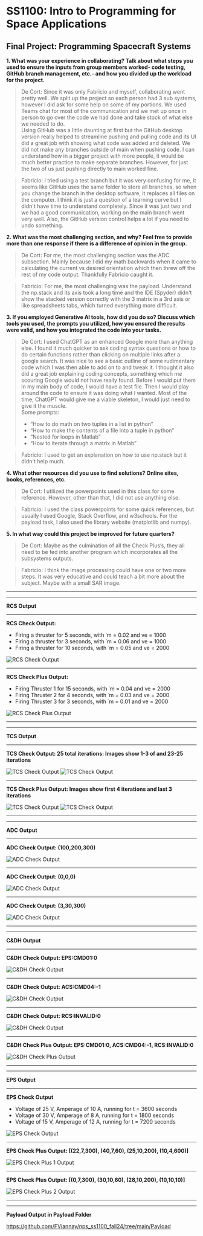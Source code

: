
# SS1100: Intro to Programming for Space Applications
## Final Project: Programming Spacecraft Systems


**1. What was your experience in collaborating? Talk about what steps you used to ensure the inputs from group members worked- code testing, GitHub branch management, etc.- and how you divided up the workload for the project.**

>De Cort: Since it was only Fabricio and myself, collaborating went pretty well. 
    We split up the project so each person had 3 sub systems, however I did ask for some help on some of my portions. 
    We used Teams chat for most of the communication and we met up once in person to go over the code we had done and take stock of what else we needed to do.  
    Using GitHub was a little daunting at first but the GitHub desktop version really helped to streamline pushing and pulling code and its UI did a great job with showing what code was added and deleted. 
    We did not make any branches outside of main when pushing code. 
    I can understand how in a bigger project with more people, it would be much better practice to make separate branches. 
    However, for just the two of us just pushing directly to main worked fine.

>Fabricio: I tried using a test branch but it was very confusing for me, it seems like GitHub uses the same folder to store all branches, so when you change the branch in the desktop software, it replaces all files on the computer. I think it is just a question of a learning curve but I didn't have time to understand completely. Since it was just two and we had a good communication, working on the main branch went very well. Also, the GitHub version control helps a lot if you need to undo something. 
 
**2. What was the most challenging section, and why? Feel free to provide more than one response if there is a difference of opinion in the group.**

>De Cort: For me, the most challenging section was the ADC subsection. Mainly because I did my math backwards when it came to calculating the current vs desired orientation which then threw off the rest of my code            output. Thankfully Fabricio caught it.

>Fabricio: For me, the most challenging was the payload. Understand the np.stack and its axis took a long time and the IDE (Spyder) didn't show the stacked version correctly with the 3 matrix in a 3rd axis or like spreadsheets tabs, which turned everything more difficult.  

**3. If you employed Generative AI tools, how did you do so? Discuss which tools you used, the prompts you utilized, how you ensured the results were valid, and how you integrated the code into your tasks.**

>De Cort: I used ChatGPT as an enhanced Google more than anything else. I found it much quicker to ask coding syntax questions or how to do certain functions rather than clicking on multiple links after a google search.      It was nice to see a basic outline of some rudimentary code which I was then able to add on to and tweak it. I thought it also did a great job explaining coding concepts, something which me scouring Google would not         have really found. Before I would put them in my main body of code, I would have a test file. Then I would play around the code to ensure it was doing what I wanted. Most of the time, ChatGPT would give me a viable          skeleton, I would just need to give it the muscle.
<br>Some prompts:
>- “How to do math on two tuples in a list in python”
>- “How to make the contents of a file into a tuple in python”
>- “Nested for loops in Matlab”
>- “How to iterate through a matrix in Matlab”

>Fabricio: I used to get an explanation on how to use np.stack but it didn't help much.

**4. What other resources did you use to find solutions? Online sites, books, references, etc.**

>De Cort: I utilized the powerpoints used in this class for some reference. However, other than that, I did not use anything else.

>Fabricio: I used the class powerpoints for some quick references, but usually I used Google, Stack Overflow, and w3schools. For the payload task, I also used the library website (matplotlib and numpy).

**5. In what way could this project be improved for future quarters?**

>De Cort: Maybe as the culmination of all the Check Plus’s, they all need to be fed into another program which incorporates all the subsystems outputs.

>Fabricio: I think the image processing could have one or two more steps. It was very educative and could teach a bit more about the subject. Maybe with a small SAR image.
___
___
**RCS Output**
___
**RCS Check Output:**
 * Firing a thruster for 5 seconds, with ˙m = 0.02 and ve = 1000
 * Firing a thruster for 3 seconds, with ˙m = 0.06 and ve = 1000
 * Firing a thruster for 10 seconds, with ˙m = 0.05 and ve = 2000

![RCS Check Output](https://github.com/FViannay/nps_ss1100_fall24/blob/main/RCS/RCS_Check.PNG)
___
**RCS Check Plus Output:**
 * Firing Thruster 1 for 15 seconds, with ˙m = 0.04 and ve = 2000
 * Firing Thruster 2 for 4 seconds, with ˙m = 0.03 and ve = 2000
 * Firing Thruster 3 for 3 seconds, with ˙m = 0.01 and ve = 2000

![RCS Check Plus Output](https://github.com/FViannay/nps_ss1100_fall24/blob/main/RCS/RCS_Check_Plus.PNG)
___
___
**TCS Output**
___
**TCS Check Output: 25 total iterations: Images show 1-3 of and 23-25 iterations**

![TCS Check Output](https://github.com/FViannay/nps_ss1100_fall24/blob/main/TCS/TCS_Check_1.PNG)
![TCS Check Output](https://github.com/FViannay/nps_ss1100_fall24/blob/main/TCS/TCS_Check_2.PNG)
___
**TCS Check Plus Output: Images show first 4 iterations and last 3 iterations**

![TCS Check Output](https://github.com/FViannay/nps_ss1100_fall24/blob/main/TCS/TCS_Check_Plus_1.PNG)
![TCS Check Output](https://github.com/FViannay/nps_ss1100_fall24/blob/main/TCS/TCS_Check_Plus_2.PNG)
___
___
**ADC Output**
___
**ADC Check Output: (100,200,300)**

![ADC Check Output](https://github.com/FViannay/nps_ss1100_fall24/blob/main/ADC/Check_One.PNG)
___
**ADC Check Output: (0,0,0)**

![ADC Check Output](https://github.com/FViannay/nps_ss1100_fall24/blob/main/ADC/Check_Two.PNG)
___
**ADC Check Output: (3,30,300)**

![ADC Check Output](https://github.com/FViannay/nps_ss1100_fall24/blob/main/ADC/Check_Three.PNG)
___
___
**C&DH Output**
___
**C&DH Check Output: EPS:CMD01:0**

![C&DH Check Output](https://github.com/FViannay/nps_ss1100_fall24/blob/main/C%26DH/Check_one.PNG)
___
**C&DH Check Output: ACS:CMD04:-1**

![C&DH Check Output](https://github.com/FViannay/nps_ss1100_fall24/blob/main/C%26DH/Check_two.PNG)
___
**C&DH Check Output: RCS:INVALID:0**

![C&DH Check Output](https://github.com/FViannay/nps_ss1100_fall24/blob/main/C%26DH/Check_three.PNG)
___
**C&DH Check Plus Output: EPS:CMD01:0, ACS:CMD04:-1, RCS:INVALID:0**

![C&DH Check Plus Output](https://github.com/FViannay/nps_ss1100_fall24/blob/main/C%26DH/Check_plus.PNG)
___
___
**EPS Output**
___
**EPS Check Output**
 * Voltage of 25 V, Amperage of 10 A, running for t = 3600 seconds
 * Voltage of 30 V, Amperage of 8 A, running for t = 1800 seconds
 * Voltage of 15 V, Amperage of 12 A, running for t = 7200 seconds
   
![EPS Check Output](https://github.com/FViannay/nps_ss1100_fall24/blob/main/EPS/Check.PNG)
___
**EPS Check Plus Output: [(22,7,300), (40,7,60), (25,10,200), (10,4,600)]**

![EPS Check Plus 1 Output](https://github.com/FViannay/nps_ss1100_fall24/blob/main/EPS/Chec_plus_1.PNG)
___
**EPS Check Plus Output: [(0,7,300), (30,10,60), (28,10,200), (10,10,10)]**

![EPS Check Plus 2 Output](https://github.com/FViannay/nps_ss1100_fall24/blob/main/EPS/Check_plus_2.PNG)

___
___
**Payload Output in Payload Folder**

https://github.com/FViannay/nps_ss1100_fall24/tree/main/Payload

